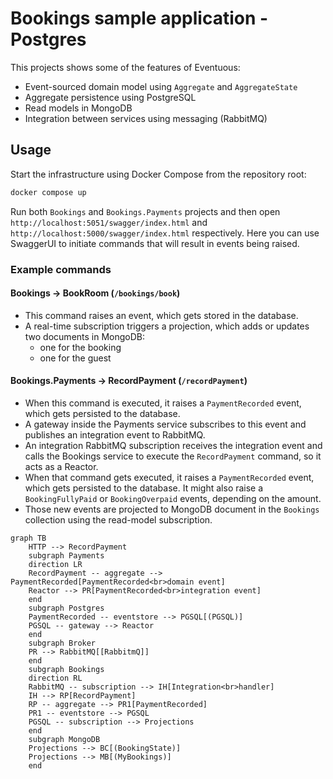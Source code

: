 # Bookings sample application - Postgres

This projects shows some of the features of Eventuous:
 * Event-sourced domain model using `Aggregate` and `AggregateState`
 * Aggregate persistence using PostgreSQL
 * Read models in MongoDB
 * Integration between services using messaging (RabbitMQ)

## Usage

Start the infrastructure using Docker Compose from the repository root:

```bash
docker compose up
```

Run both `Bookings` and `Bookings.Payments` projects and then open `http://localhost:5051/swagger/index.html` and `http://localhost:5000/swagger/index.html` respectively. 
Here you can use SwaggerUI to initiate commands that will result in events being raised.

### Example commands

#### Bookings -> BookRoom (`/bookings/book`)

- This command raises an event, which gets stored in the database. 
- A real-time subscription triggers a projection, which adds or updates two documents in MongoDB: 
    - one for the booking 
    - one for the guest

#### Bookings.Payments -> RecordPayment (`/recordPayment`)

- When this command is executed, it raises a `PaymentRecorded` event, which gets persisted to the database.
- A gateway inside the Payments service subscribes to this event and publishes an integration event to RabbitMQ.
- An integration RabbitMQ subscription receives the integration event and calls the Bookings service to execute the `RecordPayment` command, so it acts as a Reactor.
- When that command gets executed, it raises a `PaymentRecorded` event, which gets persisted to the database. It might also raise a `BookingFullyPaid` or `BookingOverpaid` events, depending on the amount.
- Those new events are projected to MongoDB document in the `Bookings` collection using the read-model subscription.

```mermaid
graph TB
    HTTP --> RecordPayment
    subgraph Payments 
    direction LR
    RecordPayment -- aggregate --> PaymentRecorded[PaymentRecorded<br>domain event]
    Reactor --> PR[PaymentRecorded<br>integration event]
    end
    subgraph Postgres
    PaymentRecorded -- eventstore --> PGSQL[(PGSQL)]
    PGSQL -- gateway --> Reactor
    end
    subgraph Broker
    PR --> RabbitMQ[[RabbitmQ]]
    end
    subgraph Bookings
    direction RL
    RabbitMQ -- subscription --> IH[Integration<br>handler]
    IH --> RP[RecordPayment]
    RP -- aggregate --> PR1[PaymentRecorded]
    PR1 -- eventstore --> PGSQL
    PGSQL -- subscription --> Projections
    end
    subgraph MongoDB
    Projections --> BC[(BookingState)]
    Projections --> MB[(MyBookings)]
    end
```